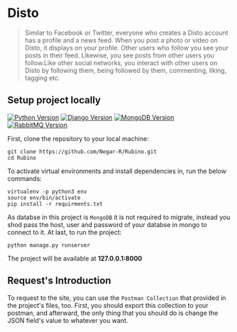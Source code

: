 # Disto

> Similar to Facebook or Twitter, everyone who creates a Disto account has a profile and a news feed. When you post a photo or video on Disto, it displays on your profile. Other users who follow you see your posts in their feed. Likewise, you see posts from other users you follow.Like other social networks, you interact with other users on Disto by following them, being followed by them, commenting, liking, tagging etc.

## Setup project locally

[![Python Version](https://img.shields.io/badge/python-3.7-yellow.svg)](https://python.org)
[![Django Version](https://img.shields.io/badge/django-3.1-brightgreen.svg)](https://djangoproject.com)
[![MongoDB Version](https://img.shields.io/badge/mongodb-4.4-orange.svg)](https://docs.mongodb.com)
[![RabbitMQ Version](https://img.shields.io/badge/rabbitMq-3.8-red.svg)](https://www.rabbitmq.com)



First, clone the repository to your local machine:

```
git clone https://github.com/Negar-R/Rubino.git
cd Rubino
```

To activate virtual environments and install dependencies in, run the below commands:

```
virtualenv -p python3 env
source env/bin/activate
pip install -r requirments.txt
```

As databse in this project is `MongoDB` it is not required to migrate, instead you shod pass the host, user and password of your databse in mongo to connect to it.
At last, to run the project:

```
python manage.py runserver
```
The project will be available at **127.0.0.1:8000**

## Request's Introduction

To request to the site, you can use the `Postman Collection` that provided in the project's files, too. First, you should export this collection to your postman, and afterward, the only thing that you should do is change the JSON field's value to whatever you want.

